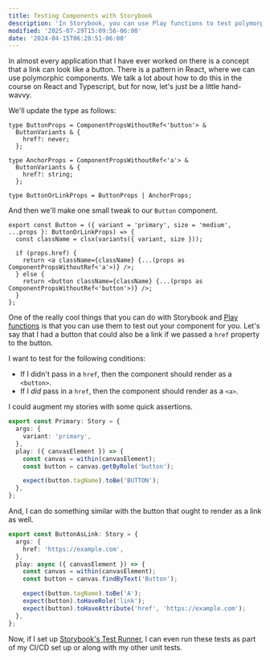 ```yaml
---
title: Testing Components with Storybook
description: 'In Storybook, you can use Play functions to test polymorphic components.'
modified: '2025-07-29T15:09:56-06:00'
date: '2024-04-15T06:28:51-06:00'
---
```


In almost every application that I have ever worked on there is a concept that a link can look like a button. There is a pattern in React, where we can use polymorphic components. We talk a lot about how to do this in the course on React and Typescript, but for now, let's just be a little hand-wavvy.

We'll update the type as follows:

```tsx
type ButtonProps = ComponentPropsWithoutRef<'button'> &
  ButtonVariants & {
    href?: never;
  };

type AnchorProps = ComponentPropsWithoutRef<'a'> &
  ButtonVariants & {
    href?: string;
  };

type ButtonOrLinkProps = ButtonProps | AnchorProps;
```

And then we'll make one small tweak to our `Button` component.

```tsx
export const Button = ({ variant = 'primary', size = 'medium', ...props }: ButtonOrLinkProps) => {
  const className = clsx(variants({ variant, size }));

  if (props.href) {
    return <a className={className} {...(props as ComponentPropsWithoutRef<'a'>)} />;
  } else {
    return <button className={className} {...(props as ComponentPropsWithoutRef<'button'>)} />;
  }
};
```

One of the really cool things that you can do with Storybook and [Play functions](play-functions.md) is that you can use them to test out your component for you. Let's say that I had a button that could also be a link if we passed a `href` property to the button.

I want to test for the following conditions:

- If I didn't pass in a `href`, then the component should render as a `<button>`.
- If I _did_ pass in a `href`, then the component should render as a `<a>`.

I could augment my stories with some quick assertions.

```ts
export const Primary: Story = {
  args: {
    variant: 'primary',
  },
  play: ({ canvasElement }) => {
    const canvas = within(canvasElement);
    const button = canvas.getByRole('button');

    expect(button.tagName).toBe('BUTTON');
  },
};
```

And, I can do something similar with the button that ought to render as a link as well.

```ts
export const ButtonAsLink: Story = {
  args: {
    href: 'https://example.com',
  },
  play: async ({ canvasElement }) => {
    const canvas = within(canvasElement);
    const button = canvas.findByText('Button');

    expect(button.tagName).toBe('A');
    expect(button).toHaveRole('link');
    expect(button).toHaveAttribute('href', 'https://example.com');
  },
};
```

Now, if I set up [Storybook's Test Runner](test-runner.md), I can even run these tests as part of my CI/CD set up or along with my other unit tests.
